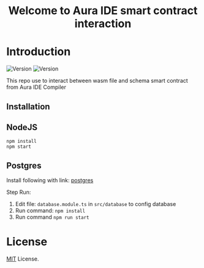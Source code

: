 <h1 align="center">Welcome to Aura IDE smart contract interaction</h1>

# Introduction
<p>

<img alt="Version" src="https://img.shields.io/badge/Node-v16.15-green" />
<img alt="Version" src="https://img.shields.io/badge/PostgreSQL-12.10%2B-blue" />
</p>

This repo use to interact between wasm file and schema smart contract from Aura IDE Compiler

## Installation

## NodeJS

```
npm install
npm start
```

## Postgres

Install following with link: [postgres](https://github.com/postgres/postgres)

Step Run: 

1. Edit file: `database.module.ts` in `src/database` to config database
2. Run command: `npm install`
3. Run command `npm run start`


# License
[MIT](https://github.com/aura-nw/flower-store-contract/blob/main/LICENSE) License.

